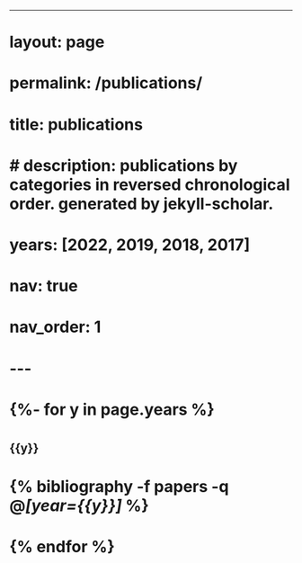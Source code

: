 ---
# layout: page
# permalink: /publications/
# title: publications
# # description: publications by categories in reversed chronological order. generated by jekyll-scholar.
# years: [2022, 2019, 2018, 2017]
# nav: true
# nav_order: 1
# ---
# <!-- _pages/publications.md -->
# <div class="publications">

# {%- for y in page.years %}
#   <h2 class="year">{{y}}</h2>
#   {% bibliography -f papers -q @*[year={{y}}]* %}
# {% endfor %}

# </div>
